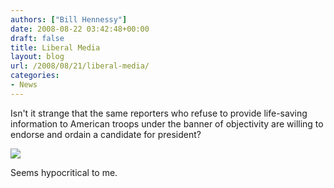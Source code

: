 ```yaml
---
authors: ["Bill Hennessy"]
date: 2008-08-22 03:42:48+00:00
draft: false
title: Liberal Media
layout: blog
url: /2008/08/21/liberal-media/
categories:
- News
---
```


Isn't it strange that the same reporters who refuse to provide life-saving information to American troops under the banner of objectivity are willing to endorse and ordain a candidate for president?

[![](https://hennessysview.com/wp-content/uploads/2008/08/tm.jpg)
](https://hennessysview.com/wp-content/uploads/2008/08/tm.jpg)

Seems hypocritical to me.
